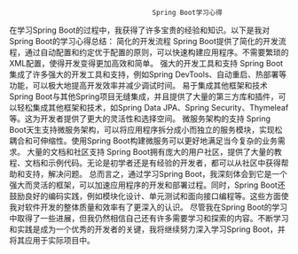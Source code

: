                                         Spring Boot学习心得
在学习Spring Boot的过程中，我获得了许多宝贵的经验和知识。以下是我对Spring Boot的学习心得总结：
简化的开发流程
Spring Boot提供了简化的开发流程，通过自动配置和约定优于配置的原则，可以快速构建应用程序。不需要繁琐的XML配置，使得开发变得更加高效和简单。
强大的开发工具和支持
Spring Boot集成了许多强大的开发工具和支持，例如Spring DevTools、自动重启、热部署等功能，可以极大地提高开发效率并减少调试时间。
易于集成其他框架和技术
Spring Boot与其他Spring项目无缝集成，并且提供了大量的第三方库和插件，可以轻松集成其他框架和技术，如Spring Data JPA、Spring Security、Thymeleaf等。这为开发者提供了更大的灵活性和选择空间。
微服务架构的支持
Spring Boot天生支持微服务架构，可以将应用程序拆分成小而独立的服务模块，实现松耦合和可伸缩性。使用Spring Boot构建微服务可以更好地满足当今复杂的业务需求。
大量的文档和社区支持
Spring Boot拥有庞大的用户社区，提供了大量的教程、文档和示例代码。无论是初学者还是有经验的开发者，都可以从社区中获得帮助和支持，解决问题。
总而言之，通过学习Spring Boot，我深刻体会到它是一个强大而灵活的框架，可以加速应用程序的开发和部署过程。同时，Spring Boot还鼓励良好的编码实践，例如模块化设计、单元测试和面向接口编程等。这些方面使我对软件开发的整体质量和效率有了更深入的认识。
尽管我在Spring Boot的学习中取得了一些进展，但我仍然相信自己还有许多需要学习和探索的内容。不断学习和实践是成为一个优秀的开发者的关键，我将继续努力深入学习Spring Boot，并将其应用于实际项目中。